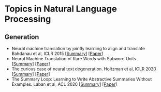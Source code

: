 # Topics in Natural Language Processing
## Generation
* Neural machine translation by jointly learning to align and translate Bahdanau et al, ICLR 2015 [[Summary](summaries/generation/mt_learn_align.md)] [[Paper](https://arxiv.org/abs/1409.0473)]
* Neural Machine Translation of Rare Words with Subword Units [[Summary](summaries/generation/rare_words.md)] [[Paper](https://arxiv.org/abs/1508.07909)]
* The curious case of neural text degeneration. Holtzman et al, ICLR 2020 [[Summary](summaries/generation/nucleus_sampling.md)] [[Paper](https://arxiv.org/pdf/1904.09751.pdf)]
* The Summary Loop: Learning to Write Abstractive Summaries Without Examples. Laban et al, ACL 2020 [[Summary](summaries/generation/summary_loop.md)] [[Paper](https://people.ischool.berkeley.edu/~hearst/papers/Laban_ACL2020_Abstractive_Summarization.pdf)]